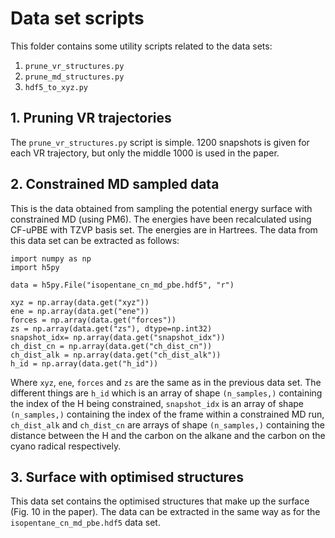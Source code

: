 # Data set scripts

This folder contains some utility scripts related to the data sets:

1. `prune_vr_structures.py`
2. `prune_md_structures.py`
3. `hdf5_to_xyz.py        `

## 1. Pruning VR trajectories

The `prune_vr_structures.py` script is simple. 1200 snapshots is given for each VR trajectory, but only the middle 1000 is used in the paper.

## 2. Constrained MD sampled data

This is the data obtained from sampling the potential energy surface with constrained MD (using PM6). The energies have been recalculated using CF-uPBE with TZVP basis set. The energies are in Hartrees. The data from this data set can be extracted as follows: 

```
import numpy as np
import h5py

data = h5py.File("isopentane_cn_md_pbe.hdf5", "r")

xyz = np.array(data.get("xyz"))
ene = np.array(data.get("ene"))
forces = np.array(data.get("forces"))
zs = np.array(data.get("zs"), dtype=np.int32)
snapshot_idx= np.array(data.get("snapshot_idx"))
ch_dist_cn = np.array(data.get("ch_dist_cn"))
ch_dist_alk = np.array(data.get("ch_dist_alk"))
h_id = np.array(data.get("h_id"))
```

Where `xyz`, `ene`, `forces` and `zs` are the same as in the previous data set. The different things are `h_id` which is an array of shape `(n_samples,)` containing the index of the H being constrained, `snapshot_idx` is an array of shape `(n_samples,)` containing the index of the frame within a constrained MD run, `ch_dist_alk` and `ch_dist_cn` are arrays of shape `(n_samples,)` containing the distance between the H and the carbon on the alkane and the carbon on the cyano radical respectively.

## 3. Surface with optimised structures 

This data set contains the optimised structures that make up the surface (Fig. 10 in the paper). The data can be extracted in the same way as for the `isopentane_cn_md_pbe.hdf5` data set.
